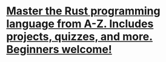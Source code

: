 # **[ Master the Rust programming language from A-Z. Includes projects, quizzes, and more. Beginners welcome!]([https://www.example.com](https://www.udemy.com/course/learn-to-code-with-rust/learn/quiz/6612445))**
